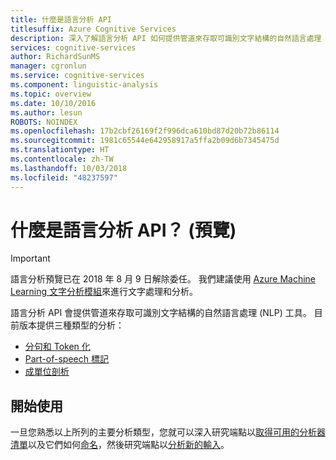 ```yaml
---
title: 什麼是語言分析 API
titlesuffix: Azure Cognitive Services
description: 深入了解語言分析 API 如何提供管道來存取可識別文字結構的自然語言處理 (NLP) 工具。
services: cognitive-services
author: RichardSunMS
manager: cgronlun
ms.service: cognitive-services
ms.component: linguistic-analysis
ms.topic: overview
ms.date: 10/10/2016
ms.author: lesun
ROBOTS: NOINDEX
ms.openlocfilehash: 17b2cbf26169f2f996dca610bd87d20b72b86114
ms.sourcegitcommit: 1981c65544e642958917a5ffa2b09d6b7345475d
ms.translationtype: HT
ms.contentlocale: zh-TW
ms.lasthandoff: 10/03/2018
ms.locfileid: "48237597"
---
```

# <a name="what-is-the-linguistic-analysis-api-preview"></a>什麼是語言分析 API？ (預覽)

> [!IMPORTANT]
> 語言分析預覽已在 2018 年 8 月 9 日解除委任。 我們建議使用 [Azure Machine Learning 文字分析模組](https://docs.microsoft.com/azure/machine-learning/studio-module-reference/text-analytics)來進行文字處理和分析。

語言分析 API 會提供管道來存取可識別文字結構的自然語言處理 (NLP) 工具。 目前版本提供三種類型的分析：

- [分句和 Token 化](Sentences-and-Tokens.md)
- [Part-of-speech 標記](POS-tagging.md)
- [成單位剖析](Constituency-Parsing.md)

## <a name="getting-started"></a>開始使用

一旦您熟悉以上所列的主要分析類型，您就可以深入研究端點以[取得可用的分析器清單](AnalyzersMethod.md)以及它們如何[命名](Analyzer-Names.md)，然後研究端點以[分析新的輸入](AnalyzeMethod.md)。
